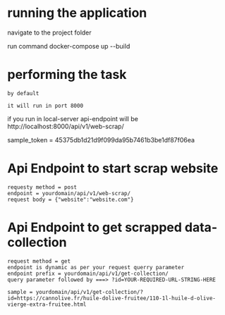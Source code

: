 # running the application

navigate to the project folder

run command docker-compose up --build

# performing the task

    by default

    it will run in port 8000

if you run in local-server api-endpoint will be
http://localhost:8000/api/v1/web-scrap/

sample_token = 45375db1d21d9f099da95b7461b3be1df87f06ea

# Api Endpoint to start scrap website

    requesty method = post
    endpoint = yourdomain/api/v1/web-scrap/
    request body = {"website":"website.com"}

# Api Endpoint to get scrapped data-collection

    request method = get
    endpoint is dynamic as per your request querry parameter
    endpoint prefix = yourdomain/api/v1/get-collection/
    query parameter followed by ===> ?id=YOUR-REQUIRED-URL-STRING-HERE

    sample = yourdomain/api/v1/get-collection/?id=https://cannolive.fr/huile-dolive-fruitee/110-1l-huile-d-olive-vierge-extra-fruitee.html
    

